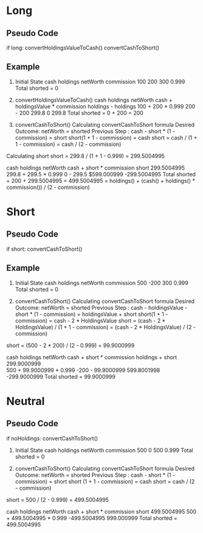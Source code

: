 # Long #
## Pseudo Code ##
if long:
    convertHoldingsValueToCash()
    convertCashToShort()

## Example ##
1. Initial State
cash holdings netWorth commission
100  200      300      0.999
Total shorted = 0

2. convertHoldingsValueToCash()
cash                              holdings            netWorth
cash + holdingsValue * commission holdings - holdings
100 + 200 * 0.999                 200 - 200
299.8                             0                   299.8
Total shorted = 0 + 200 = 200

3. convertCashToShort()
Calculating convertCashToShort formula
Desired Outcome: netWorth = shorted
Previous Step  : cash - short * (1 - commission) = short
                       short(1 + 1 - commission) = cash
                                           short = cash / (1 + 1 - commission)
                                                 = cash / (2 - commission)

Calculating short
short = 299.8 / (1 + 1 - 0.999) = 299.5004995

cash                      holdings     netWorth
cash + short * commission short        299.5004995
299.8 + 299.5 * 0.999     0 - 299.5
$599.000999               -299.5004995
Total shorted = 200 + 299.5004995 = 499.5004995
              = holdings() + (cash() + holdings() * commission()) / (2 - commission)

# Short #
## Pseudo Code ##
if short:
    convertCashToShort()

## Example ##
1. Initial State
cash holdings netWorth commission
500  -200      300      0.999
Total shorted = 0

2. convertCashToShort()
Calculating convertCashToShort formula
Desired Outcome: netWorth = shorted
Previous Step  : cash - holdingsValue - short * (1 - commission) = holdingsValue + short
                                       short(1 + 1 - commission) = cash - 2 * HoldingsValue
                                                           short = (cash - 2 * HoldingsValue) / (1 + 1 - commission)
                                                                 = (cash - 2 * HoldingsValue) / (2 - commission)

short = (500 - 2 * 200) / (2 - 0.999)
      = 99.9000999

cash                      holdings           netWorth
cash + short * commission holdings + short   299.9000999  
500 + 99.9000999 * 0.999  -200 - 99.9000999
599.8001998               -299.9000999
Total shorted = 99.9000999

# Neutral #
## Pseudo Code ##
if noHoldings:
    convertCashToShort()

1. Initial State
cash holdings netWorth commission
500  0        500      0.999
Total shorted = 0

2. convertCashToShort()
Calculating convertCashToShort formula
Desired Outcome: netWorth = shorted
Previous Step  : cash - short * (1 - commission) = short
                      short (1 + 1 - commission) = cash
                                           short = cash / (2 - commission)

short = 500 / (2 - 0.999) = 499.5004995

cash                      holdings           netWorth
cash + short * commission short              499.5004995
500 + 499.5004995 * 0.999 -499.5004995
999.000999
Total shorted = 499.5004995
